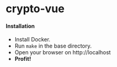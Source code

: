 # crypto-vue


#### Installation
- Install Docker.
- Run ```make``` in the base directory.
- Open your browser on http://localhost
- **Profit!**
